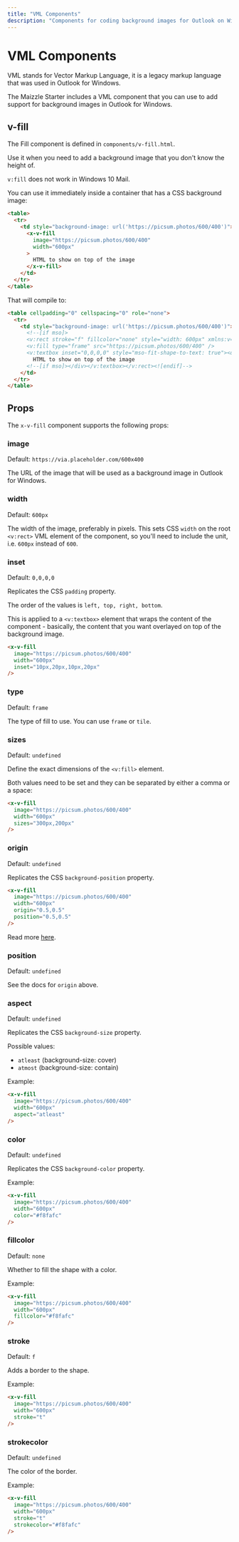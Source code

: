 ```yaml
---
title: "VML Components"
description: "Components for coding background images for Outlook on Windows."
---
```


# VML Components

VML stands for Vector Markup Language, it is a legacy markup language that was used in Outlook for Windows.

The Maizzle Starter includes a VML component that you can use to add support for background images in Outlook for Windows.

## v-fill

The Fill component is defined in `components/v-fill.html`.

Use it when you need to add a background image that you don't know the height of.

<Alert type="warning">`v:fill` does not work in Windows 10 Mail.</Alert>

You can use it immediately inside a container that has a CSS background image:

```html {4-9}
<table>
  <tr>
    <td style="background-image: url('https://picsum.photos/600/400')">
      <x-v-fill
        image="https://picsum.photos/600/400"
        width="600px"
      >
        HTML to show on top of the image
      </x-v-fill>
    </td>
  </tr>
</table>
```

That will compile to:

```html {4-9}
<table cellpadding="0" cellspacing="0" role="none">
  <tr>
    <td style="background-image: url('https://picsum.photos/600/400')">
      <!--[if mso]>
      <v:rect stroke="f" fillcolor="none" style="width: 600px" xmlns:v="urn:schemas-microsoft-com:vml">
      <v:fill type="frame" src="https://picsum.photos/600/400" />
      <v:textbox inset="0,0,0,0" style="mso-fit-shape-to-text: true"><div><![endif]-->
        HTML to show on top of the image
      <!--[if mso]></div></v:textbox></v:rect><![endif]-->
    </td>
  </tr>
</table>
```

## Props

The `x-v-fill` component supports the following props:

### image

Default: `https://via.placeholder.com/600x400`

The URL of the image that will be used as a background image in Outlook for Windows.

### width

Default: `600px`

The width of the image, preferably in pixels. This sets CSS `width` on the root `<v:rect>` VML element of the component, so you'll need to include the unit, i.e. `600px` instead of `600`.

### inset

Default: `0,0,0,0`

Replicates the CSS `padding` property.

The order of the values is `left, top, right, bottom`.

This is applied to a `<v:textbox>` element that wraps the content of the component - basically, the content that you want overlayed on top of the background image.

```html
<x-v-fill
  image="https://picsum.photos/600/400"
  width="600px"
  inset="10px,20px,10px,20px"
/>
```

### type

Default: `frame`

The type of fill to use. You can use `frame` or `tile`.

### sizes

Default: `undefined`

Define the exact dimensions of the `<v:fill>` element.

Both values need to be set and they can be separated by either a comma or a space:

```html
<x-v-fill
  image="https://picsum.photos/600/400"
  width="600px"
  sizes="300px,200px"
/>
```

### origin

Default: `undefined`

Replicates the CSS `background-position` property.

```html
<x-v-fill
  image="https://picsum.photos/600/400"
  width="600px"
  origin="0.5,0.5"
  position="0.5,0.5"
/>
```

Read more [here](https://www.hteumeuleu.com/2021/background-properties-in-vml/#background-position).

### position

Default: `undefined`

See the docs for `origin` above.

### aspect

Default: `undefined`

Replicates the CSS `background-size` property.

Possible values:

- `atleast` (background-size: cover)
- `atmost` (background-size: contain)

Example:

```html
<x-v-fill
  image="https://picsum.photos/600/400"
  width="600px"
  aspect="atleast"
/>
```

### color

Default: `undefined`

Replicates the CSS `background-color` property.

Example:

```html
<x-v-fill
  image="https://picsum.photos/600/400"
  width="600px"
  color="#f8fafc"
/>
```

### fillcolor

Default: `none`

Whether to fill the shape with a color.

Example:

```html
<x-v-fill
  image="https://picsum.photos/600/400"
  width="600px"
  fillcolor="#f8fafc"
/>
```

### stroke

Default: `f`

Adds a border to the shape.

Example:

```html
<x-v-fill
  image="https://picsum.photos/600/400"
  width="600px"
  stroke="t"
/>
```

### strokecolor

Default: `undefined`

The color of the border.

Example:

```html
<x-v-fill
  image="https://picsum.photos/600/400"
  width="600px"
  stroke="t"
  strokecolor="#f8fafc"
/>
```
